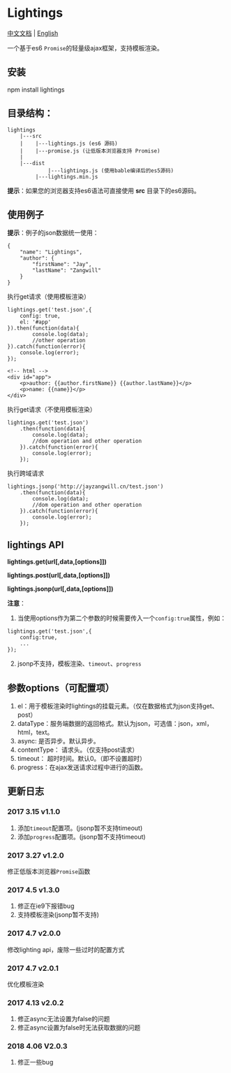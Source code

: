# Lightings
[中文文档](https://github.com/JayZangwill/lightings/blob/master/doc/README-zh.md) | [English](https://github.com/JayZangwill/lightings/blob/master/README.md)

一个基于es6 `Promise`的轻量级ajax框架，支持模板渲染。

## 安装

npm install lightings

## 目录结构：

	lightings
		|---src
		|    |---lightings.js (es6 源码)
		|    |---promise.js (让低版本浏览器支持 Promise)
		|
		|---dist
	     	     |---lightings.js (使用bable编译后的es5源码)
		     |---lightings.min.js
		 
**提示**：如果您的浏览器支持es6语法可直接使用 **src** 目录下的es6源码。

## 使用例子

**提示**：例子的json数据统一使用：
```
{
	"name": "Lightings",
	"author": {
		"firstName": "Jay",
		"lastName": "Zangwill"
	}
}
```
执行get请求（使用模板渲染）
```
lightings.get('test.json',{
	config: true,
	el: '#app'
}).then(function(data){
		console.log(data);
		//other operation
}).catch(function(error){
	console.log(error);
});
```

```
<!-- html -->
<div id="app">
	<p>author: {{author.firstName}} {{author.lastName}}</p>
	<p>name: {{name}}</p>
</div>
```

执行get请求（不使用模板渲染）
```
lightings.get('test.json')
	.then(function(data){
		console.log(data);
		//dom operation and other operation
	}).catch(function(error){
		console.log(error);
	});
```

执行跨域请求
```
lightings.jsonp('http://jayzangwill.cn/test.json')
	.then(function(data){
		console.log(data);
		//dom operation and other operation
	}).catch(function(error){
		console.log(error);
	});
```

## lightings API
**lightings.get(url[,data,[options]])**

**lightings.post(url[,data,[options]])**

**lightings.jsonp(url[,data,[options]])**

**注意**：
1. 当使用options作为第二个参数的时候需要传入一个`config:true`属性，例如：
```
lightings.get('test.json',{
	config:true,
	...
});
```

2. jsonp不支持，模板渲染、`timeout`、`progress`

## 参数options（可配置项）
1. el：用于模板渲染时lightings的挂载元素。（仅在数据格式为json支持get、post）
2. dataType：服务端数据的返回格式。默认为json，可选值：json，xml，html，text。
3. async: 是否异步。默认异步。
4. contentType： 请求头。（仅支持post请求）
5. timeout： 超时时间。默认0。（即不设置超时）
6. progress：在ajax发送请求过程中进行的函数。
## 更新日志
### 2017 3.15 v1.1.0

1. 添加`timeout`配置项。(jsonp暂不支持timeout)
3. 添加`progress`配置项。(jsonp暂不支持timeout)

### 2017 3.27 v1.2.0

修正低版本浏览器`Promise`函数

### 2017 4.5 v1.3.0

1. 修正在ie9下报错bug
2. 支持模板渲染(jsonp暂不支持)

### 2017 4.7 v2.0.0

修改lighting api，废除一些过时的配置方式

### 2017 4.7 v2.0.1

优化模板渲染

### 2017 4.13 v2.0.2

1. 修正async无法设置为false的问题
2. 修正async设置为false时无法获取数据的问题

### 2018 4.06 V2.0.3
1. 修正一些bug